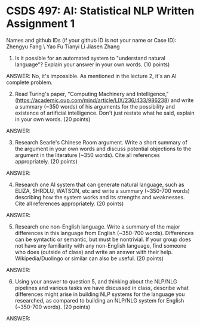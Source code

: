 # CSDS 497: AI: Statistical NLP  Written Assignment 1

Names and github IDs (if your github ID is not your name or Case ID): 
Zhengyu Fang \\
Yao Fu
Tianyi Li
Jiasen Zhang


1. Is it possible for an automated system to "understand natural language"? Explain your answer in your own words. (10 points)

ANSWER: No, it's impossible. As mentioned in the lecture 2, it's an AI complete problem. 

2. Read Turing's paper, "Computing Machinery and Intelligence," (https://academic.oup.com/mind/article/LIX/236/433/986238) and write a summary (~350 words) of his arguments for the possibility and existence of artificial intelligence. Don't just restate what he said, explain in your own words. (20 points)

ANSWER: 

3. Research Searle's Chinese Room argument. Write a short summary of the argument in your own words and discuss potential objections to the argument in the literature (~350 words). Cite all references appropriately. (20 points)

ANSWER:

4. Research one AI system that can generate natural language, such as ELIZA, SHRDLU, WATSON, etc and write a summary (~350-700 words) describing how the system works and its strengths and weaknesses. Cite all references appropriately. (20 points)

ANSWER:

5. Research one non-English language. Write a summary of the major differences in this language from English (~350-700 words). Differences can be syntactic or semantic, but must be nontrivial. If your group does not have any familiarity with any non-English language, find someone who does (outside of class) and write an answer with their help. Wikipedia/Duolingo or similar can also be useful. (20 points)

ANSWER:

6. Using your answer to question 5, and thinking about the NLP/NLG pipelines and various tasks we have discussed in class, describe what differences might arise in building NLP systems for the language you researched, as compared to building an NLP/NLG system for English (~350-700 words). (20 points)

ANSWER:



